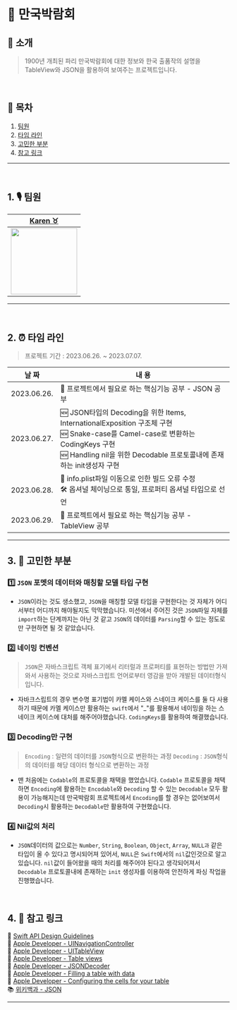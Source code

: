 # 🕌 만국박람회

## 💬 소개
> 1900년 개최된 파리 만국박람회에 대한 정보와 한국 출품작의 설명을 TableView와 JSON을 활용하여 보여주는 프로젝트입니다.

</br>

## 🔖 목차 

1. [팀원](#1.)
2. [타임 라인](#2.)
3. [고민한 부분](#3.)
4. [참고 링크](#4.)

---

</br>

<a id="1."></a>

## 1. 🎙️ 팀원

|[Karen ♉️](https://github.com/karenyang835)|
| :-: |
| <Img src="https://i.imgur.com/auFOXpc.png" width="150"/>|


---

</br>

<a id="2."></a>

## 2. ⏰ 타임 라인
> 프로젝트 기간 : 2023.06.26. ~ 2023.07.07.


|**날 짜**|**내 용**|
|:-:|-|
| 2023.06.26.| 📝 프로젝트에서 필요로 하는 핵심기능 공부 - JSON 공부 <br> |
| 2023.06.27.| 🆕 JSON타입의 Decoding을 위한 Items,  InternationalExposition 구조체 구현  <br> 🆕 Snake-case를 Camel-case로 변환하는 CodingKeys 구현<br> 🆕 Handling nil을 위한 Decodable 프로토콜내에 존재하는 init생성자 구현  |
| 2023.06.28.| 🔬 info.plist파일 이동으로 인한 빌드 오류 수정<br> 🛠️ 옵셔널 체이닝으로 통일, 프로퍼티 옵셔널 타입으로 선언 <br> |
| 2023.06.29.| 📝 프로젝트에서 필요로 하는 핵심기능 공부 - TableView 공부 |

---


<a id="3."></a>

## 3. 🤔 고민한 부분

### 1️⃣ `JSON` 포멧의 데이터와 매칭할 모델 타입 구현
- `JSON`이라는 것도 생소했고, `JSON`을 매칭할 모델 타입을 구현한다는 것 자체가 어디서부터 어디까지 해야될지도 막막했습니다. 미션에서 주어진 것은 `JSON`파일 자체를 `import`하는 단계까지는 아닌 것 같고 `JSON`의 데이터를 `Parsing`할 수 있는 정도로만 구현하면 될 것 같았습니다.

### 2️⃣ 네이밍 컨벤션
> `JSON`은 자바스크립트 객체 표기에서 리터럴과 프로퍼티를 표현하는 방법만 가져와서 사용하는 것으로 자바스크립트 언어로부터 영감을 받아 개발된 데이터형식입니다. 
- 자바크스립트의 경우 변수명 표기법이 카멜 케이스와 스네이크 케이스를 둘 다 사용하기 때문에 카멜 케이스만 활용하는 `swift`에서 "_"를 활용해서 네이밍을 하는 스네이크 케이스에 대처를 해주어야했습니다. `CodingKeys`를 활용하여 해결했습니다.


### 3️⃣ Decoding만 구현
> `Encoding` : 일련의 데이터를 `JSON`형식으로 변환하는 과정
> `Decoding` : `JSON`형식의 데이터를 해당 데이터 형식으로 변환하는 과정
- 맨 처음에는 `Codable`의 프로토콜을 채택을 했었습니다. `Codable` 프로토콜을 채택하면 `Encoding`에 활용하는 `Encodable`와 `Decoding` 할 수 있는 `Decodable` 모두 활용이 가능해지는데 만국박람회 프로젝트에서 `Encoding`를 할 경우는 없어보여서 `Decoding`시 활용하는 `Decodable`만 활용하여 구현했습니다.

### 4️⃣ Nil값의 처리
- `JSON`데이터의 값으로는 `Number`, `String`, `Boolean`, `Object`, `Array`, `NULL과` 같은 타입이 올 수 있다고 명시되어져 있어서, `NULL`은 `Swift`에서의 `nil`값인것으로 알고 있습니다. `nil`값이 들어왔을 때의 처리를 해주어야 된다고 생각되어져서 `Decodable` 프로토콜내에 존재하는 `init` 생성자를 이용하여 안전하게 파싱 작업을 진행했습니다.


</br>


<a id="4."></a> 

## 4. 🔗 참고 링크

🍎 [Swift API Design Guidelines](https://www.swift.org/documentation/api-design-guidelines/) <br>
🍏 [Apple Developer - UINavigationController](https://developer.apple.com/documentation/uikit/uinavigationcontroller)<br>
🍏 [Apple Developer - UITableView](https://developer.apple.com/documentation/uikit/uitableview)<br>
🍏 [Apple Developer - Table views](https://developer.apple.com/documentation/uikit/views_and_controls/table_views)<br>
🍏 [Apple Developer - JSONDecoder](https://developer.apple.com/documentation/foundation/jsondecoder)<br>
🍏 [Apple Developer - Filling a table with data](https://developer.apple.com/documentation/uikit/views_and_controls/table_views/filling_a_table_with_data)<br>
🍏 [Apple Developer - Configuring the cells for your table](https://developer.apple.com/documentation/uikit/views_and_controls/table_views/configuring_the_cells_for_your_table)<br>
📚 [위키백과 - JSON](https://ko.wikipedia.org/wiki/JSON)<br>


---

</br>

